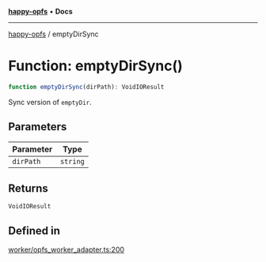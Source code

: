 [**happy-opfs**](../README.md) • **Docs**

***

[happy-opfs](../README.md) / emptyDirSync

# Function: emptyDirSync()

```ts
function emptyDirSync(dirPath): VoidIOResult
```

Sync version of `emptyDir`.

## Parameters

| Parameter | Type |
| ------ | ------ |
| `dirPath` | `string` |

## Returns

`VoidIOResult`

## Defined in

[worker/opfs\_worker\_adapter.ts:200](https://github.com/JiangJie/happy-opfs/blob/a4847fb43bf2d37df760679e172324cb91fbf2ca/src/worker/opfs_worker_adapter.ts#L200)
